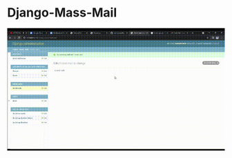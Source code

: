 # Django-Mass-Mail

![Optional Text](https://github.com/mohammadfayaj/Django-Mass-Mail/blob/59972c0d03f3d9bfa6999f48c7ca135c691ac2eb/Untitled%20Project%20%E2%80%90%20Made%20with%20Clipchamp.gif)
